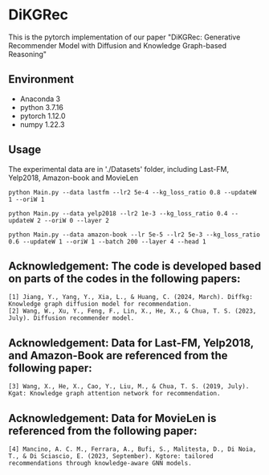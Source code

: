 # DiKGRec

This is the pytorch implementation of our paper "DiKGRec: Generative Recommender Model with Diffusion and Knowledge Graph-based Reasoning"


## Environment
- Anaconda 3
- python 3.7.16
- pytorch 1.12.0
- numpy 1.22.3


## Usage
The experimental data are in './Datasets' folder, including Last-FM, Yelp2018, Amazon-book and MovieLen

```
python Main.py --data lastfm --lr2 5e-4 --kg_loss_ratio 0.8 --updateW 1 --oriW 1
```

```
python Main.py --data yelp2018 --lr2 1e-3 --kg_loss_ratio 0.4 --updateW 2 --oriW 0 --layer 2
```

```
python Main.py --data amazon-book --lr 5e-5 --lr2 5e-3 --kg_loss_ratio 0.6 --updateW 1 --oriW 1 --batch 200 --layer 4 --head 1
```


## Acknowledgement: The code is developed based on parts of the codes in the following papers:
```linux
[1] Jiang, Y., Yang, Y., Xia, L., & Huang, C. (2024, March). Diffkg: Knowledge graph diffusion model for recommendation. 
[2] Wang, W., Xu, Y., Feng, F., Lin, X., He, X., & Chua, T. S. (2023, July). Diffusion recommender model. 
```
## Acknowledgement: Data for Last-FM, Yelp2018, and Amazon-Book are referenced from the following paper:
```linux
[3] Wang, X., He, X., Cao, Y., Liu, M., & Chua, T. S. (2019, July). Kgat: Knowledge graph attention network for recommendation. 
```
## Acknowledgement: Data for MovieLen is referenced from the following paper:
```linux
[4] Mancino, A. C. M., Ferrara, A., Bufi, S., Malitesta, D., Di Noia, T., & Di Sciascio, E. (2023, September). Kgtore: tailored recommendations through knowledge-aware GNN models. 
```